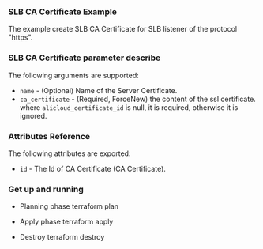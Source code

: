 ### SLB CA Certificate  Example

The example create SLB CA Certificate for SLB listener of the protocol "https".

### SLB CA Certificate parameter describe

The following arguments are supported:

* `name` - (Optional) Name of the Server Certificate.
* `ca_certificate` - (Required, ForceNew) the content of the ssl certificate. where `alicloud_certificate_id` is null, it is required, otherwise it is ignored.

### Attributes Reference

The following attributes are exported:

* `id` - The Id of CA Certificate (CA Certificate).


### Get up and running

* Planning phase
        terraform plan

* Apply phase
        terraform apply

* Destroy
        terraform destroy